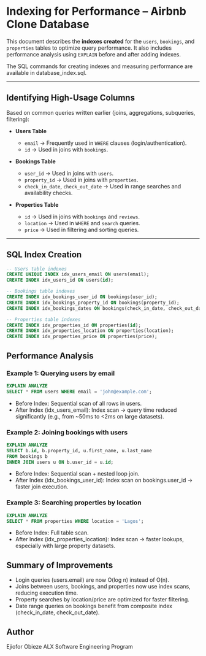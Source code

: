 # Indexing for Performance – Airbnb Clone Database

This document describes the **indexes created** for the `users`, `bookings`, and `properties` tables to optimize query performance. It also includes performance analysis using `EXPLAIN` before and after adding indexes.

The SQL commands for creating indexes and measuring performance are available in database_index.sql.

---

## Identifying High-Usage Columns

Based on common queries written earlier (joins, aggregations, subqueries, filtering):

- **Users Table**
  - `email` → Frequently used in `WHERE` clauses (login/authentication).
  - `id` → Used in joins with `bookings`.

- **Bookings Table**
  - `user_id` → Used in joins with `users`.
  - `property_id` → Used in joins with `properties`.
  - `check_in_date`, `check_out_date` → Used in range searches and availability checks.

- **Properties Table**
  - `id` → Used in joins with `bookings` and `reviews`.
  - `location` → Used in `WHERE` and `search` queries.
  - `price` → Used in filtering and sorting queries.

---

## SQL Index Creation

```sql
-- Users table indexes
CREATE UNIQUE INDEX idx_users_email ON users(email);
CREATE INDEX idx_users_id ON users(id);

-- Bookings table indexes
CREATE INDEX idx_bookings_user_id ON bookings(user_id);
CREATE INDEX idx_bookings_property_id ON bookings(property_id);
CREATE INDEX idx_bookings_dates ON bookings(check_in_date, check_out_date);

-- Properties table indexes
CREATE INDEX idx_properties_id ON properties(id);
CREATE INDEX idx_properties_location ON properties(location);
CREATE INDEX idx_properties_price ON properties(price);
```

## Performance Analysis
### Example 1: Querying users by email
```sql
EXPLAIN ANALYZE 
SELECT * FROM users WHERE email = 'john@example.com';
```

* Before Index: Sequential scan of all rows in users.
* After Index (idx_users_email): Index scan → query time reduced significantly (e.g., from ~50ms to <2ms on large datasets).

### Example 2: Joining bookings with users
```sql
EXPLAIN ANALYZE
SELECT b.id, b.property_id, u.first_name, u.last_name
FROM bookings b
INNER JOIN users u ON b.user_id = u.id;
```

* Before Index: Sequential scan + nested loop join.
* After Index (idx_bookings_user_id): Index scan on bookings.user_id → faster join execution.

### Example 3: Searching properties by location
```sql
EXPLAIN ANALYZE
SELECT * FROM properties WHERE location = 'Lagos';
```

* Before Index: Full table scan.
* After Index (idx_properties_location): Index scan → faster lookups, especially with large property datasets.

## Summary of Improvements

* Login queries (users.email) are now O(log n) instead of O(n).
* Joins between users, bookings, and properties now use index scans, reducing execution time.
* Property searches by location/price are optimized for faster filtering.
* Date range queries on bookings benefit from composite index (check_in_date, check_out_date).

## Author
Ejiofor Obieze
ALX Software Engineering Program